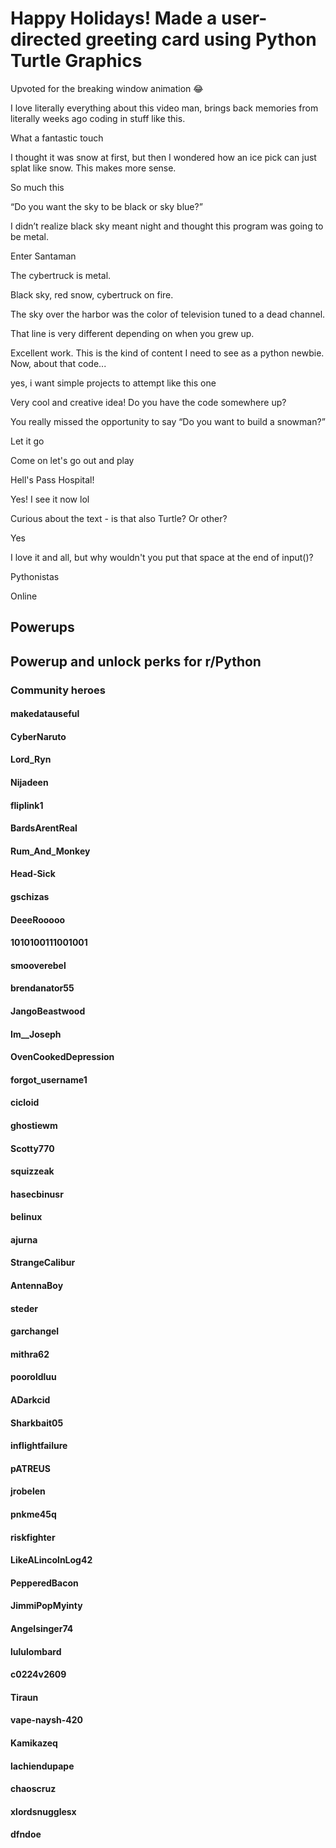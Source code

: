 Happy Holidays! Made a user-directed greeting card using Python Turtle Graphics
===============================================================================

Upvoted for the breaking window animation 😂

I love literally everything about this video man, brings back memories from literally weeks ago coding in stuff like this.

What a fantastic touch

I thought it was snow at first, but then I wondered how an ice pick can just splat like snow. This makes more sense.

So much this

“Do you want the sky to be black or sky blue?”

I didn’t realize black sky meant night and thought this program was going to be metal.

Enter Santaman

The cybertruck is metal.

Black sky, red snow, cybertruck on fire.

The sky over the harbor was the color of television tuned to a dead channel.

That line is very different depending on when you grew up.

Excellent work. This is the kind of content I need to see as a python newbie. Now, about that code...

yes, i want simple projects to attempt like this one

Very cool and creative idea! Do you have the code somewhere up?

You really missed the opportunity to say “Do you want to build a snowman?”

Let it go

Come on let's go out and play

Hell's Pass Hospital!

Yes! I see it now lol

Curious about the text - is that also Turtle? Or other?

Yes

I love it and all, but why wouldn't you put that space at the end of input()?

Pythonistas

Online

Powerups
--------

Powerup and unlock perks for r/Python
-------------------------------------

### Community heroes

#### makedatauseful

#### CyberNaruto

#### Lord_Ryn

#### Nijadeen

#### fliplink1

#### BardsArentReal

#### Rum_And_Monkey

#### Head-Sick

#### gschizas

#### DeeeRooooo

#### 1010100111001001

#### smooverebel

#### brendanator55

#### JangoBeastwood

#### Im__Joseph

#### OvenCookedDepression

#### forgot_username1

#### cicloid

#### ghostiewm

#### Scotty770

#### squizzeak

#### hasecbinusr

#### belinux

#### ajurna

#### StrangeCalibur

#### AntennaBoy

#### steder

#### garchangel

#### mithra62

#### pooroldluu

#### ADarkcid

#### Sharkbait05

#### inflightfailure

#### pATREUS

#### jrobelen

#### pnkme45q

#### riskfighter

#### LikeALincolnLog42

#### PepperedBacon

#### JimmiPopMyinty

#### Angelsinger74

#### lululombard

#### c0224v2609

#### Tiraun

#### vape-naysh-420

#### Kamikazeq

#### lachiendupape

#### chaoscruz

#### xlordsnugglesx

#### dfndoe